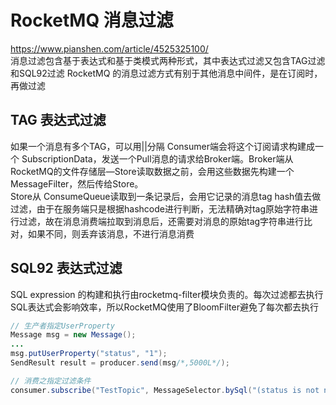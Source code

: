 # RocketMQ 消息过滤
https://www.pianshen.com/article/4525325100/  
消息过滤包含基于表达式和基于类模式两种形式，其中表达式过滤又包含TAG过滤和SQL92过滤
RocketMQ 的消息过滤方式有别于其他消息中间件，是在订阅时，再做过滤

## TAG 表达式过滤
如果一个消息有多个TAG，可以用||分隔
Consumer端会将这个订阅请求构建成一个 SubscriptionData，发送一个Pull消息的请求给Broker端。Broker端从RocketMQ的文件存储层—Store读取数据之前，会用这些数据先构建一个MessageFilter，然后传给Store。  
Store从 ConsumeQueue读取到一条记录后，会用它记录的消息tag hash值去做过滤，由于在服务端只是根据hashcode进行判断，无法精确对tag原始字符串进行过滤，故在消息消费端拉取到消息后，还需要对消息的原始tag字符串进行比对，如果不同，则丢弃该消息，不进行消息消费

## SQL92 表达式过滤
SQL expression 的构建和执行由rocketmq-filter模块负责的。每次过滤都去执行SQL表达式会影响效率，所以RocketMQ使用了BloomFilter避免了每次都去执行
```java
// 生产者指定UserProperty
Message msg = new Message();
...
msg.putUserProperty("status", "1");
SendResult result = producer.send(msg/*,5000L*/); 

// 消费之指定过滤条件
consumer.subscribe("TestTopic", MessageSelector.bySql("(status is not null and status>=1 )"));
```

